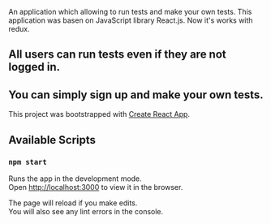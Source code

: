 An application which allowing to run tests and make your own tests. 
This application was basen on JavaScript library React.js.
Now it's works with redux.
## All users can run tests even if they are not logged in. 
## You can simply sign up and make your own tests. 


This project was bootstrapped with [Create React App](https://github.com/facebook/create-react-app).

## Available Scripts

### `npm start`

Runs the app in the development mode.<br>
Open [http://localhost:3000](http://localhost:3000) to view it in the browser.

The page will reload if you make edits.<br>
You will also see any lint errors in the console.

